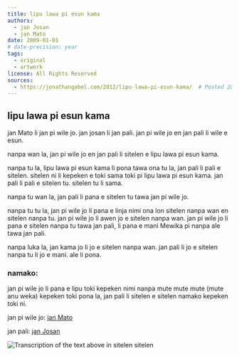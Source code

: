 ```yaml
---
title: lipu lawa pi esun kama
authors:
  - jan Josan
  - jan Mato
date: 2009-01-01
# date-precision: year
tags:
  - original
  - artwork
license: All Rights Reserved
sources:
  - https://jonathangabel.com/2012/lipu-lawa-pi-esun-kama/  # Posted 2012-08-02
---
```


## lipu lawa pi esun kama

jan Mato li jan pi wile jo. jan josan li jan pali. jan pi wile jo en jan pali li wile e esun.

nanpa wan la, jan pi wile jo en jan pali li sitelen e lipu lawa pi esun kama.

nanpa tu la, lipu lawa pi esun kama li pona tawa ona tu la, jan pali li pali e sitelen. sitelen ni li kepeken e toki sama toki pi lipu lawa pi esun kama. jan pali li pali e sitelen tu. sitelen tu li sama.

nanpa tu wan la, jan pali li pana e sitelen tu tawa jan pi wile jo.

nanpa tu tu la, jan pi wile jo li pana e linja nimi ona lon sitelen nanpa wan en sitelen nanpa tu. jan pi wile jo li awen jo e sitelen nanpa wan. jan pi wile jo li pana e sitelen nanpa tu tawa jan pali, li pana e mani Mewika pi nanpa ale tawa jan pali.

nanpa luka la, jan kama jo li jo e sitelen nanpa wan. jan pali li jo e sitelen nanpa tu li jo e mani. ale li pona.

### namako:

jan pi wile jo li pana e lipu toki kepeken nimi nanpa mute mute mute (mute anu weka) kepeken toki pona la, jan pali li sitelen e sitelen namako kepeken toki ni.

jan pi wile jo: <ins>jan Mato</ins>

jan pali: <ins>jan Josan</ins>

![Transcription of the text above in sitelen sitelen](https://jonathangabel.com/images/t47/t47.100101_m.jpg)

<!-- ink on paper, 11” x 14”, 2009 -->
